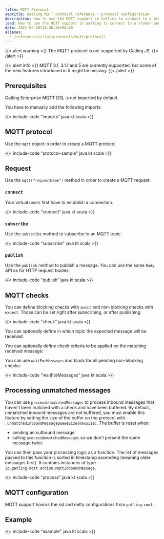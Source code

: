 ```yaml
---
title: MQTT Protocol
seotitle: Gatling MQTT protocol reference - protocol configuration
description: How to use the MQTT support in Gatling to connect to a broker and perform checks against inbound messages.
lead: How to use the MQTT support in Gatling to connect to a broker and perform checks against inbound messages.
date: 2021-04-20T18:30:56+02:00
aliases:
  - /reference/script/protocols/mqtt/protocol/
---
```


{{< alert warning >}}
The MQTT protocol is not supported by Gatling JS.
{{< /alert >}}

{{< alert info >}}
MQTT 3.1, 3.1.1 and 5 are currently supported, but some of the new features introduced in 5 might be missing.
{{< /alert >}}

## Prerequisites

Gatling Enterprise MQTT DSL is not imported by default.

You have to manually add the following imports:

{{< include-code "imports" java kt scala >}}

## MQTT protocol

Use the `mqtt` object in order to create a MQTT protocol.

{{< include-code "protocol-sample" java kt scala >}}

## Request

Use the `mqtt("requestName")` method in order to create a MQTT request.

### `connect`

Your virtual users first have to establish a connection.

{{< include-code "connect" java kt scala >}}

### `subscribe`

Use the `subscribe` method to subscribe to an MQTT topic:

{{< include-code "subscribe" java kt scala >}}

### `publish`

Use the `publish` method to publish a message. You can use the same `Body` API as for HTTP request bodies:

{{< include-code "publish" java kt scala >}}

## MQTT checks

You can define blocking checks with `await` and non-blocking checks with `expect`.
Those can be set right after subscribing, or after publishing:

{{< include-code "check" java kt scala >}}

You can optionally define in which topic the expected message will be received:

You can optionally define check criteria to be applied on the matching received message:

You can use `waitForMessages` and block for all pending non-blocking checks:

{{< include-code "waitForMessages" java kt scala >}}

## Processing unmatched messages

You can use `processUnmatchedMessages` to process inbound messages that haven't been matched with a check and have been buffered.
By default, unmatched inbound messages are not buffered, you must enable this feature by setting the size of the buffer on the protocol with `.unmatchedInboundMessageQueueSize(maxSize)`.
The buffer is reset when:
* sending an outbound message
* calling `processUnmatchedMessages` so we don't present the same message twice

You can then pass your processing logic as a function.
The list of messages passed to this function is sorted in timestamp ascending (meaning older messages first).
It contains instances of type `io.gatling.mqtt.action.MqttInboundMessage`.

{{< include-code "process" java kt scala >}}

## MQTT configuration

MQTT support honors the ssl and netty configurations from `gatling.conf`.

## Example

{{< include-code "example" java kt scala >}}
